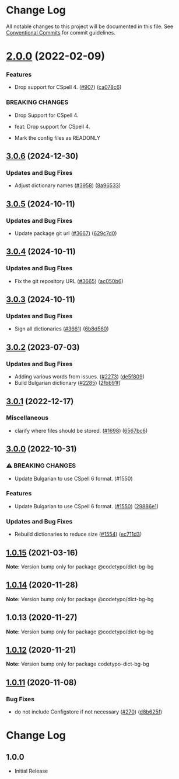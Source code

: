 # Change Log

All notable changes to this project will be documented in this file.
See [Conventional Commits](https://conventionalcommits.org) for commit guidelines.

# [2.0.0](https://github.com/khulnasofto-dicts/compare/@codetypo/dict-bg-bg@1.0.15...@codetypo/dict-bg-bg@2.0.0) (2022-02-09)


### Features

* Drop support for CSpell 4. ([#907](https://github.com/khulnasofto-dicts/issues/907)) ([ca078c6](https://github.com/khulnasokhulnasoftcommit/ca078c6a2e188cc3cf6276db1ba7e007f0f06f27))


### BREAKING CHANGES

* Drop Support for CSpell 4.

* feat: Drop support for CSpell 4.
* Mark the config files as READONLY





## [3.0.6](https://github.com/khulnasofto-dicts/compare/@codetypo/dict-bg-bg@3.0.5...@codetypo/dict-bg-bg@3.0.6) (2024-12-30)


### Updates and Bug Fixes

* Adjust dictionary names ([#3958](https://github.com/khulnasofto-dicts/issues/3958)) ([8a96533](https://github.com/khulnasokhulnasoftcommit/8a96533bec21280103740868b81559437c413501))

## [3.0.5](https://github.com/khulnasofto-dicts/compare/@codetypo/dict-bg-bg@3.0.4...@codetypo/dict-bg-bg@3.0.5) (2024-10-11)


### Updates and Bug Fixes

* Update package git url ([#3667](https://github.com/khulnasofto-dicts/issues/3667)) ([629c7d0](https://github.com/khulnasokhulnasoftcommit/629c7d0a5e1bacad1d3874b1f8372edc3494ef97))

## [3.0.4](https://github.com/khulnasofto-dicts/compare/@codetypo/dict-bg-bg@3.0.3...@codetypo/dict-bg-bg@3.0.4) (2024-10-11)


### Updates and Bug Fixes

* Fix the git repository URL ([#3665](https://github.com/khulnasofto-dicts/issues/3665)) ([ac050b6](https://github.com/khulnasokhulnasoftcommit/ac050b697d57820109995e92fac5ccc32ced1723))

## [3.0.3](https://github.com/khulnasofto-dicts/compare/@codetypo/dict-bg-bg@3.0.2...@codetypo/dict-bg-bg@3.0.3) (2024-10-11)


### Updates and Bug Fixes

* Sign all dictionaries ([#3661](https://github.com/khulnasofto-dicts/issues/3661)) ([6b8d560](https://github.com/khulnasokhulnasoftcommit/6b8d560cf51a593458ce42bca415859f872cfc97))

## [3.0.2](https://github.com/khulnasofto-dicts/compare/@codetypo/dict-bg-bg@3.0.1...@codetypo/dict-bg-bg@3.0.2) (2023-07-03)


### Updates and Bug Fixes

* Adding various words from issues. ([#2273](https://github.com/khulnasofto-dicts/issues/2273)) ([de5f809](https://github.com/khulnasokhulnasoftcommit/de5f8098d1dad66ac7d90da205f53aaad531024f))
* Build Bulgarian dictionary ([#2285](https://github.com/khulnasofto-dicts/issues/2285)) ([2fbb91f](https://github.com/khulnasokhulnasoftcommit/2fbb91ff2e8bdc184d81e81509ccdfc96d0f6cf1))

## [3.0.1](https://github.com/khulnasofto-dicts/compare/@codetypo/dict-bg-bg@3.0.0...@codetypo/dict-bg-bg@3.0.1) (2022-12-17)


### Miscellaneous

* clarify where files should be stored. ([#1698](https://github.com/khulnasofto-dicts/issues/1698)) ([6567bc6](https://github.com/khulnasokhulnasoftcommit/6567bc62130404cb32945bdcc3bf07316c839396))

## [3.0.0](https://github.com/khulnasofto-dicts/compare/@codetypo/dict-bg-bg@2.0.0...@codetypo/dict-bg-bg@3.0.0) (2022-10-31)


### ⚠ BREAKING CHANGES

* Update Bulgarian to use CSpell 6 format. (#1550)

### Features

* Update Bulgarian to use CSpell 6 format. ([#1550](https://github.com/khulnasofto-dicts/issues/1550)) ([29886e1](https://github.com/khulnasokhulnasoftcommit/29886e12e8d88571a2cdeb4739cdea58f15fafbc))


### Updates and Bug Fixes

* Rebuild dictionaries to reduce size ([#1554](https://github.com/khulnasofto-dicts/issues/1554)) ([ec711d3](https://github.com/khulnasokhulnasoftcommit/ec711d37264b90f028c61f05c1e46e11ad8e76c3))

## [1.0.15](https://github.com/khulnasofto-dicts/compare/@codetypo/dict-bg-bg@1.0.14...@codetypo/dict-bg-bg@1.0.15) (2021-03-16)

**Note:** Version bump only for package @codetypo/dict-bg-bg





## [1.0.14](https://github.com/khulnasofto-dicts/compare/@codetypo/dict-bg-bg@1.0.13...@codetypo/dict-bg-bg@1.0.14) (2020-11-28)

**Note:** Version bump only for package @codetypo/dict-bg-bg





## 1.0.13 (2020-11-27)

**Note:** Version bump only for package @codetypo/dict-bg-bg





## [1.0.12](https://github.com/khulnasofto-dicts/compare/codetypo-dict-bg-bg@1.0.11...codetypo-dict-bg-bg@1.0.12) (2020-11-21)

**Note:** Version bump only for package codetypo-dict-bg-bg

## [1.0.11](https://github.com/khulnasofto-dicts/compare/codetypo-dict-bg-bg@1.0.10...codetypo-dict-bg-bg@1.0.11) (2020-11-08)

### Bug Fixes

- do not include Configstore if not necessary ([#270](https://github.com/khulnasofto-dicts/issues/270)) ([d8b625f](https://github.com/khulnasokhulnasoftcommit/d8b625f2f42d5cc6c4a9390216ac1e5037886e44))

# Change Log

## 1.0.0

- Initial Release
